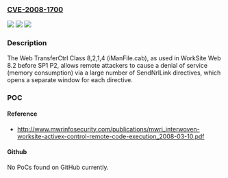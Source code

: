 ### [CVE-2008-1700](https://cve.mitre.org/cgi-bin/cvename.cgi?name=CVE-2008-1700)
![](https://img.shields.io/static/v1?label=Product&message=n%2Fa&color=blue)
![](https://img.shields.io/static/v1?label=Version&message=n%2Fa&color=blue)
![](https://img.shields.io/static/v1?label=Vulnerability&message=n%2Fa&color=brighgreen)

### Description

The Web TransferCtrl Class 8,2,1,4 (iManFile.cab), as used in WorkSite Web 8.2 before SP1 P2, allows remote attackers to cause a denial of service (memory consumption) via a large number of SendNrlLink directives, which opens a separate window for each directive.

### POC

#### Reference
- http://www.mwrinfosecurity.com/publications/mwri_interwoven-worksite-activex-control-remote-code-execution_2008-03-10.pdf

#### Github
No PoCs found on GitHub currently.


